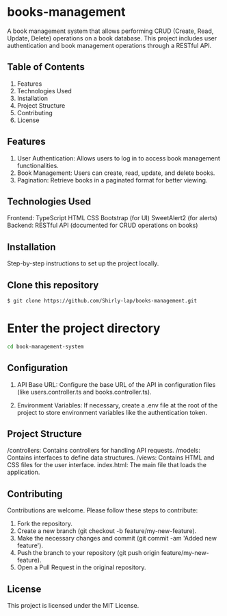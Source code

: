 # books-management
  A book management system that allows performing CRUD (Create, Read, Update, Delete) operations on a book database. This project includes user authentication 
  and book management operations through a RESTful API.

## Table of Contents

  1. Features
  2. Technologies Used
  3. Installation
  4. Project Structure
  5. Contributing
  6. License

## Features
1. User Authentication: Allows users to log in to access book management functionalities.
2. Book Management: Users can create, read, update, and delete books.
3. Pagination: Retrieve books in a paginated format for better viewing.

## Technologies Used
  Frontend:
    TypeScript
    HTML
    CSS
    Bootstrap (for UI)
    SweetAlert2 (for alerts)
  Backend:
    RESTful API (documented for CRUD operations on books)
    
## Installation
Step-by-step instructions to set up the project locally.

## Clone this repository
```bash
$ git clone https://github.com/Shirly-lap/books-management.git
```

# Enter the project directory
``` bash
cd book-management-system
```
## Configuration
  1. API Base URL: Configure the base URL of the API in configuration files (like users.controller.ts and books.controller.ts).

  2. Environment Variables: If necessary, create a .env file at the root of the project to store environment variables like the authentication token.

## Project Structure
  /controllers: Contains controllers for handling API requests.
  /models: Contains interfaces to define data structures.
  /views: Contains HTML and CSS files for the user interface.
  index.html: The main file that loads the application.

## Contributing
  Contributions are welcome. Please follow these steps to contribute:

  1. Fork the repository.
  2. Create a new branch (git checkout -b feature/my-new-feature).
  3. Make the necessary changes and commit (git commit -am 'Added new feature').
  4. Push the branch to your repository (git push origin feature/my-new-feature).
  5. Open a Pull Request in the original repository.

## License
This project is licensed under the MIT License.

